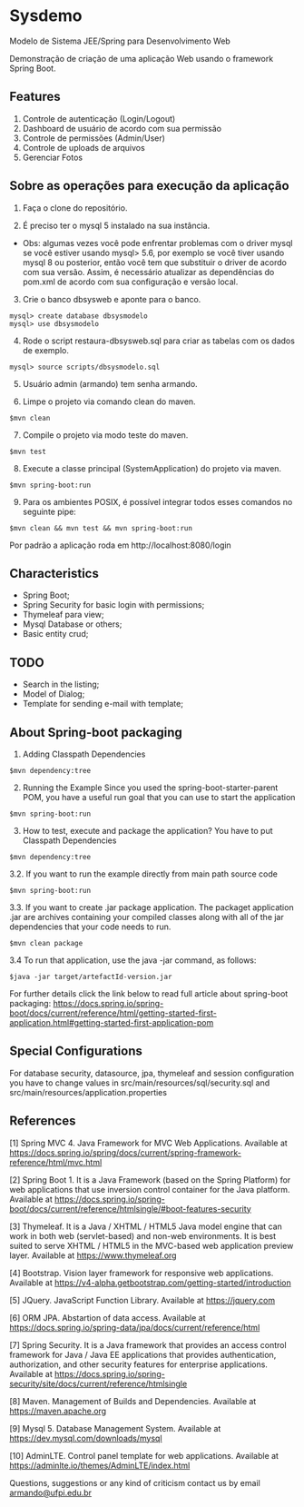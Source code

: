 # Sysdemo
Modelo de Sistema JEE/Spring para Desenvolvimento Web

Demonstração de criação de uma aplicação Web usando o framework Spring Boot.

Features
---

1. Controle de autenticação (Login/Logout)
2. Dashboard de usuário de acordo com sua permissão
3. Controle de permissões (Admin/User)
4. Controle de uploads de arquivos
5. Gerenciar Fotos

Sobre as operações para execução da aplicação
---

1. Faça o clone do repositório.

2. É preciso ter o mysql 5 instalado na sua instância.
- Obs: algumas vezes você pode enfrentar problemas com o driver mysql se você estiver usando mysql> 5.6, por exemplo se você tiver usando mysql 8 ou posterior, então você tem que substituir o driver de acordo com sua versão. Assim, é necessário atualizar as dependências do pom.xml de acordo com sua configuração e versão local.

3. Crie o banco dbsysweb e aponte para o banco.
```
mysql> create database dbsysmodelo
mysql> use dbsysmodelo
```

4. Rode o script restaura-dbsysweb.sql para criar as tabelas com os dados de exemplo.
```
mysql> source scripts/dbsysmodelo.sql
```

5. Usuário admin (armando) tem senha armando.

6. Limpe o projeto via comando clean do maven.
```
$mvn clean
```
7. Compile o projeto via modo teste do maven. 
```
$mvn test
```
8. Execute a classe principal (SystemApplication) do projeto via maven. 
```
$mvn spring-boot:run
```
9. Para os ambientes POSIX, é possível integrar todos esses comandos no seguinte pipe:
```
$mvn clean && mvn test && mvn spring-boot:run
```

Por padrão a aplicação roda em http://localhost:8080/login


Characteristics
---

* Spring Boot;
* Spring Security for basic login with permissions;
* Thymeleaf para view;
* Mysql Database or others;
* Basic entity crud;

TODO
---

* Search in the listing;
* Model of Dialog;
* Template for sending e-mail with template;

About Spring-boot packaging
---

1. Adding Classpath Dependencies
```
$mvn dependency:tree
```

2. Running the Example
Since you used the spring-boot-starter-parent POM, you have a useful run goal that you can use to start the application
```
$mvn spring-boot:run
```
3. How to test, execute and package the application?
You have to put Classpath Dependencies
```
$mvn dependency:tree
```
3.2. If you want to run the example directly from main path source code
```
$mvn spring-boot:run
```
3.3. If you want to create .jar package application. 
The packaget application .jar are archives containing your compiled classes along with all of the jar dependencies that your code needs to run.
```
$mvn clean package
```
3.4 To run that application, use the java -jar command, as follows:
```
$java -jar target/artefactId-version.jar
```
For further details click the link below to read full article about spring-boot packaging: 
https://docs.spring.io/spring-boot/docs/current/reference/html/getting-started-first-application.html#getting-started-first-application-pom

Special Configurations
---
For database security, datasource, jpa, thymeleaf and session configuration you have to change values in src/main/resources/sql/security.sql and src/main/resources/application.properties

References
---

[1] Spring MVC 4. Java Framework for MVC Web Applications. Available at https://docs.spring.io/spring/docs/current/spring-framework-reference/html/mvc.html

[2] Spring Boot 1. It is a Java Framework (based on the Spring Platform) for web applications that use inversion control container for the Java platform. Available at https://docs.spring.io/spring-boot/docs/current/reference/htmlsingle/#boot-features-security

[3] Thymeleaf. It is a Java / XHTML / HTML5 Java model engine that can work in both web (servlet-based) and non-web environments. It is best suited to serve XHTML / HTML5 in the MVC-based web application preview layer. Available at https://www.thymeleaf.org

[4] Bootstrap. Vision layer framework for responsive web applications. Available at https://v4-alpha.getbootstrap.com/getting-started/introduction

[5] JQuery. JavaScript Function Library. Available at https://jquery.com

[6] ORM JPA. Abstartion of data access. Available at https://docs.spring.io/spring-data/jpa/docs/current/reference/html

[7] Spring Security. It is a Java framework that provides an access control framework for Java / Java EE applications that provides authentication, authorization, and other security features for enterprise applications. Available at https://docs.spring.io/spring-security/site/docs/current/reference/htmlsingle

[8] Maven. Management of Builds and Dependencies. Available at https://maven.apache.org

[9] Mysql 5. Database Management System. Available at https://dev.mysql.com/downloads/mysql

[10] AdminLTE. Control panel template for web applications. Available at https://adminlte.io/themes/AdminLTE/index.html

Questions, suggestions or any kind of criticism contact us by email armando@ufpi.edu.br
